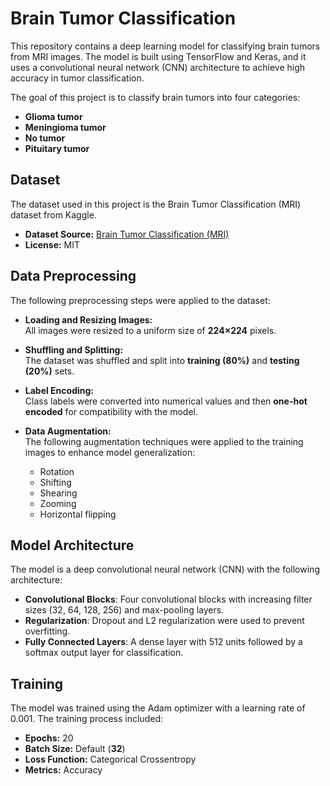 # Brain Tumor Classification

This repository contains a deep learning model for classifying brain tumors from MRI images. The model is built using TensorFlow and Keras, and it uses a convolutional neural network (CNN) architecture to achieve high accuracy in tumor classification.

The goal of this project is to classify brain tumors into four categories: 
- **Glioma tumor**  
- **Meningioma tumor**  
- **No tumor**  
- **Pituitary tumor**

## Dataset

The dataset used in this project is the Brain Tumor Classification (MRI) dataset from Kaggle.

- **Dataset Source:** [Brain Tumor Classification (MRI)](https://www.kaggle.com/datasets/sartajbhuvaji/brain-tumor-classification-mri)
- **License:** MIT

## Data Preprocessing

The following preprocessing steps were applied to the dataset:

- **Loading and Resizing Images:**  
  All images were resized to a uniform size of **224×224** pixels.

- **Shuffling and Splitting:**  
  The dataset was shuffled and split into **training (80%)** and **testing (20%)** sets.

- **Label Encoding:**  
  Class labels were converted into numerical values and then **one-hot encoded** for compatibility with the model.

- **Data Augmentation:**  
  The following augmentation techniques were applied to the training images to enhance model generalization:
  - Rotation  
  - Shifting  
  - Shearing  
  - Zooming  
  - Horizontal flipping

## Model Architecture

The model is a deep convolutional neural network (CNN) with the following architecture:

- **Convolutional Blocks**: Four convolutional blocks with increasing filter sizes (32, 64, 128, 256) and max-pooling layers.  
- **Regularization**: Dropout and L2 regularization were used to prevent overfitting.  
- **Fully Connected Layers**: A dense layer with 512 units followed by a softmax output layer for classification.

## Training

The model was trained using the Adam optimizer with a learning rate of 0.001. The training process included:

- **Epochs:** 20  
- **Batch Size:** Default (**32**)  
- **Loss Function:** Categorical Crossentropy  
- **Metrics:** Accuracy  

